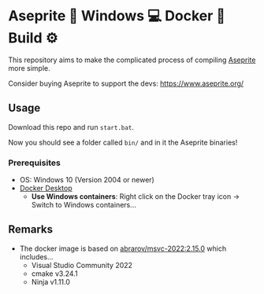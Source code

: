 # Aseprite :space_invader: Windows :computer: Docker :whale2: Build :gear:

This repository aims to make the complicated process of compiling [Aseprite](https://github.com/aseprite/aseprite) more simple.

Consider buying Aseprite to support the devs: https://www.aseprite.org/

## Usage

Download this repo and run `start.bat`.

Now you should see a folder called `bin/` and in it the Aseprite binaries!

### Prerequisites

- OS: Windows 10 (Version 2004 or newer)
- [Docker Desktop](https://www.docker.com/products/docker-desktop/)
  - **Use Windows containers**: Right click on the Docker tray icon -> Switch to Windows containers...

## Remarks

- The docker image is based on [abrarov/msvc-2022:2.15.0](https://hub.docker.com/r/abrarov/msvc-2022) which includes...
  - Visual Studio Community 2022
  - cmake v3.24.1
  - Ninja v1.11.0
